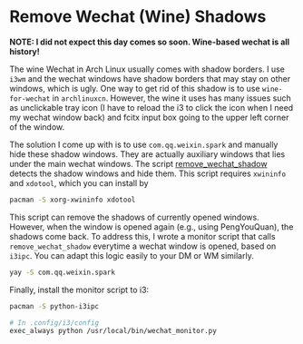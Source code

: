 # Remove Wechat (Wine) Shadows

**NOTE: I did not expect this day comes so soon. Wine-based wechat is all history!**

The wine Wechat in Arch Linux usually comes with shadow borders. I use `i3wm` and the wechat windows have shadow borders that may stay on other windows, which is ugly. One way to get rid of this shadow is to use `wine-for-wechat` in `archlinuxcn`. However, the wine it uses has many issues such as unclickable tray icon (I have to reload the i3 to click the icon when I need my wechat window back) and fcitx input box going to the upper left corner of the window.

The solution I come up with is to use `com.qq.weixin.spark` and manually hide these shadow windows. They are actually auxiliary windows that lies under the main wechat windows. The script [remove_wechat_shadow](./remove_wechat_shadow) detects the shadow windows and hide them. This script requires `xwininfo` and `xdotool`, which you can install by

```bash
pacman -S xorg-xwininfo xdotool
```

This script can remove the shadows of currently opened windows. However, when the window is opened again (e.g., using PengYouQuan), the shadows come back. To address this, I wrote a monitor script that calls `remove_wechat_shadow` everytime a wechat window is opened, based on `i3ipc`. You can adapt this logic easily to your DM or WM similarly.

```bash
yay -S com.qq.weixin.spark
```

Finally, install the monitor script to i3:

```bash
pacman -S python-i3ipc

# In .config/i3/config
exec_always python /usr/local/bin/wechat_monitor.py
```
